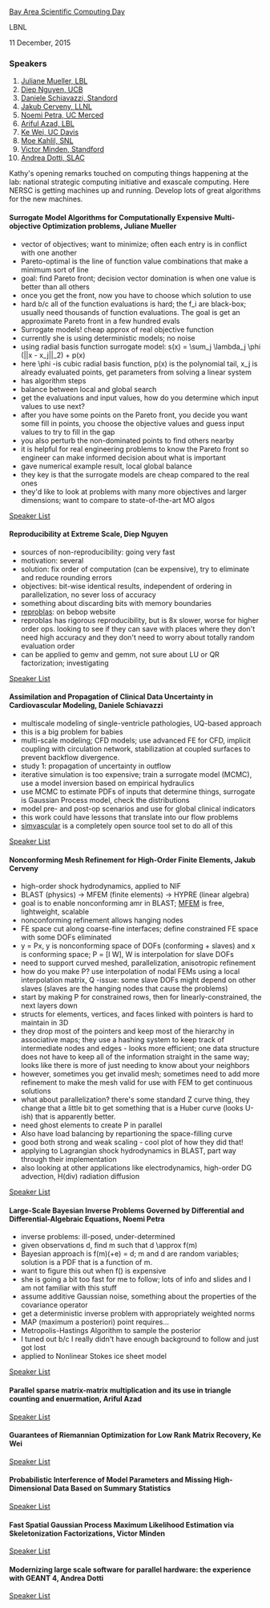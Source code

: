 [Bay Area Scientific Computing Day](https://sites.google.com/a/lbl.gov/bascd-2015/home)

LBNL

11 December, 2015

### <a name="top">Speakers
1.  [Juliane Mueller, LBL](#mueller)
2.  [Diep Nguyen, UCB](#nguyen)
3.  [Daniele Schiavazzi, Standord](#schiavazzi)
4.  [Jakub Cerveny, LLNL](#cerveny)
5.  [Noemi Petra, UC Merced](#petra)
6.  [Ariful Azad, LBL](#azad)
7.  [Ke Wei, UC Davis](#wei)
8.  [Moe Kahlil, SNL](#khalil)
9.  [Victor Minden, Standford](#minden)
10. [Andrea Dotti, SLAC](#dotti)

Kathy's opening remarks touched on computing things happening at the lab: national strategic computing initiative and exascale computing. Here NERSC is getting machines up and running. Develop lots of great algorithms for the new machines. 


#### <a name="mueller"> Surrogate Model Algorithms for Computationally Expensive Multi-objective Optimization problems, Juliane Mueller

- vector of objectives; want to minimize; often each entry is in conflict with one another
- Pareto-optimal is the line of function value combinations that make a minimum sort of line
- goal: find Pareto front; decision vector domination is when one value is better than all others
- once you get the front, now you have to choose which solution to use
- hard b/c all of the function evaluations is hard; the f_i are black-box; usually need thousands of function evaluations. The goal is get an approximate Pareto front in a few hundred evals
- Surrogate models! cheap approx of real objective function
- currently she is using deterministic models; no noise
- using radial basis function surrogate model: s(x) = \sum_j \lambda_j \phi (||x - x_j||_2) + p(x)
- here \phi -is cubic radial basis function, p(x) is the polynomial tail, x_j is already evaluated points, get parameters from solving a linear system
- has algorithm steps
- balance between local and global search
- get the evaluations and input values, how do you determine which input values to use next?
- after you have some points on the Pareto front, you decide you want some fill in points, you choose the objective values and guess input values to try to fill in the gap
- you also perturb the non-dominated points to find others nearby
- it is helpful for real engineering problems to know the Pareto front so engineer can make informed decision about what is important
- gave numerical example result, local global balance
- they key is that the surrogate models are cheap compared to the real ones
- they'd like to look at problems with many more objectives and larger dimensions; want to compare to state-of-the-art MO algos

[Speaker List](#top)



#### <a name="nguyen"> Reproducibility at Extreme Scale, Diep Nguyen

- sources of non-reproducibility: going very fast
- motivation: several
- solution: fix order of computation (can be expensive), try to eliminate and reduce rounding errors
- objectives: bit-wise identical results, independent of ordering in parallelization, no sever loss of accuracy
- something about discarding bits with memory boundaries
- [reproblas](http://bebop.cs.berkeley.edu/reproblas/index.php): on bebop website
- reproblas has rigorous reproducibility, but is 8x slower, worse for higher order ops. looking to see if they can save with places where they don't need high accuracy and they don't need to worry about totally random evaluation order
- can be applied to gemv and gemm, not sure about LU or QR factorization; investigating

[Speaker List](#top)



#### <a name="schiavazzi"> Assimilation and Propagation of Clinical Data Uncertainty in Cardiovascular Modeling, Daniele Schiavazzi

- multiscale modeling of single-ventricle pathologies, UQ-based approach
- this is a big problem for babies
- multi-scale modeling; CFD models; use advanced FE for CFD, implicit coupling with circulation network, stabilization at coupled surfaces to prevent backflow divergence. 
- study 1: propagation of uncertainty in outflow 
- iterative simulation is too expensive; train a surrogate model (MCMC), use a model inversion based on empirical hydraulics
- use MCMC to estimate PDFs of inputs that determine things, surrogate is Gaussian Process model, check the distributions
- model pre- and post-op scenarios and use for global clinical indicators
- this work could have lessons that translate into our flow problems
- [simvascular](simvascular.github.io) is a completely open source tool set to do all of this

[Speaker List](#top)



#### <a name="cerveny"> Nonconforming Mesh Refinement for High-Order Finite Elements, Jakub Cerveny

- high-order shock hydrodynamics, applied to NIF
- BLAST (physics) -> MFEM (finite elements) -> HYPRE (linear algebra)
- goal is to enable nonconforming amr in BLAST; [MFEM](http://mfem.org) is free, lightweight, scalable
- nonconforming refinement allows hanging nodes
- FE space cut along coarse-fine interfaces; define constrained FE space with some DOFs eliminated
- y = Px, y is nonconforming space of DOFs (conforming + slaves) and x is conforming space; P = [I W], W is interpolation for slave DOFs
- need to support curved meshed, parallelization, anisotropic refinement
- how do you make P? use interpolation of nodal FEMs using a local interpolation matrix, Q
 -issue: some slave DOFs might depend on other slaves (slaves are the hanging nodes that cause the problems)
- start by making P for constrained rows, then for linearly-constrained, the next layers down
- structs for elements, vertices, and faces linked with pointers is hard to maintain in 3D
- they drop most of the pointers and keep most of the hierarchy in associative maps; they use a hashing system to keep track of intermediate nodes and edges - looks more efficient; one data structure does not have to keep all of the information straight in the same way; looks like there is more of just needing to know about your neighbors
- however, sometimes you get invalid mesh; sometimes need to add more refinement to make the mesh valid for use with FEM to get continuous solutions
- what about parallelization? there's some standard Z curve thing, they change that a little bit to get something that is a Huber curve (looks U-ish) that is apparently better.
- need ghost elements to create P in parallel
- Also have load balancing by repartioning the space-filling curve
- good both strong and weak scaling - cool plot of how they did that!
- applying to Lagrangian shock hydrodynamics in BLAST, part way through their implementation
- also looking at other applications like electrodynamics, high-order DG advection, H(div) radiation diffusion

[Speaker List](#top)



#### <a name="petra"> Large-Scale Bayesian Inverse Problems Governed by Differential and Differential-Algebraic Equations, Noemi Petra

- inverse problems: ill-posed, under-determined
- given observations d, find m such that d \approx f(m)
- Bayesian approach is f(m)(+e) = d; m and d are random variables; solution is a PDF that is a function of m.
- want to figure this out when f() is expensive
- she is going a bit too fast for me to follow; lots of info and slides and I am not familiar with this stuff
- assume additive Gaussian noise, something about the properties of the covariance operator
- get a deterministic inverse problem with appropriately weighted norms
- MAP (maximum a posteriori) point requires...
- Metropolis-Hastings Algorithm to sample the posterior
- I tuned out b/c I really didn't have enough background to follow and just got lost
- applied to Nonlinear Stokes ice sheet model

[Speaker List](#top)



#### <a name="azad"> Parallel sparse matrix-matrix multiplication and its use in triangle counting and enuermation, Ariful Azad




[Speaker List](#top)



#### <a name="wei"> Guarantees of Riemannian Optimization for Low Rank Matrix Recovery, Ke Wei




[Speaker List](#top)



#### <a name="kahlil"> Probabilistic Interference of Model Parameters and Missing High-Dimensional Data Based on Summary Statistics




[Speaker List](#top)



#### <a name="minden"> Fast Spatial Gaussian Process Maximum Likelihood Estimation via Skeletonization Factorizations, Victor Minden 




[Speaker List](#top)



#### <a name="dotti"> Modernizing large scale software for parallel hardware: the experience with GEANT 4, Andrea Dotti 




[Speaker List](#top)

